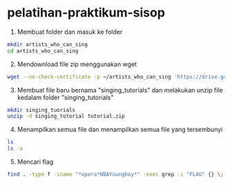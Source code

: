 # pelatihan-praktikum-sisop
1. Membuat folder dan masuk ke folder
```bash
mkdir artists_who_can_sing
cd artists_who_can_sing
```
2. Mendownload file zip menggunakan wget
```bash
wget --no-check-certificate -p ~/artists_who_can_sing 'https://drive.google.com/uc?export=download&id=1lV1HVmPTY_BOAK6ToXymRu7V5eVfR0ut' -O tutorial.zip
```
3. Membuat file baru bernama "singing_tutorials" dan melakukan unzip file kedalam folder "singing_tutorials"
```bash
mkdir singing_tuorials
unzip -d singing_tutorial tutorial.zip   
```
4. Menampilkan semua file dan menampilkan semua file yang tersembunyi
```bash
ls
ls -a
```
5. Mencari flag 
```bash
find . -type f -iname "*opera*NBAYoungboy*" -exec grep -i "FLAG" {} \;
```
